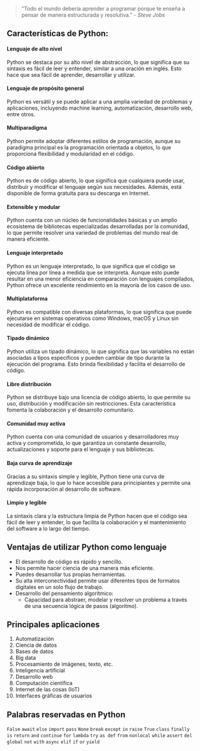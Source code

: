 > "Todo el mundo debería aprender a programar porque te enseña a pensar de manera estructurada y resolutiva." *- Steve Jobs*

## Características de Python:

#### Lenguaje de alto nivel

Python se destaca por su alto nivel de abstracción, lo que significa que su sintaxis es fácil de leer y entender, similar a una oración en inglés. Esto hace que sea fácil de aprender, desarrollar y utilizar.

#### Lenguaje de propósito general

Python es versátil y se puede aplicar a una amplia variedad de problemas y aplicaciones, incluyendo machine learning, automatización, desarrollo web, entre otros.

#### Multiparadigma

Python permite adoptar diferentes estilos de programación, aunque su paradigma principal es la programación orientada a objetos, lo que proporciona flexibilidad y modularidad en el código.

#### Código abierto

Python es de código abierto, lo que significa que cualquiera puede usar, distribuir y modificar el lenguaje según sus necesidades. Además, está disponible de forma gratuita para su descarga en Internet.

#### Extensible y modular
Python cuenta con un núcleo de funcionalidades básicas y un amplio ecosistema de bibliotecas especializadas desarrolladas por la comunidad, lo que permite resolver una variedad de problemas del mundo real de manera eficiente.

#### Lenguaje interpretado
Python es un lenguaje interpretado, lo que significa que el código se ejecuta línea por línea a medida que se interpreta. Aunque esto puede resultar en una menor eficiencia en comparación con lenguajes compilados, Python ofrece un excelente rendimiento en la mayoría de los casos de uso.

#### Multiplataforma
Python es compatible con diversas plataformas, lo que significa que puede ejecutarse en sistemas operativos como Windows, macOS y Linux sin necesidad de modificar el código.

#### Tipado dinámico
Python utiliza un tipado dinámico, lo que significa que las variables no están asociadas a tipos específicos y pueden cambiar de tipo durante la ejecución del programa. Esto brinda flexibilidad y facilita el desarrollo de código.

#### Libre distribución
Python se distribuye bajo una licencia de código abierto, lo que permite su uso, distribución y modificación sin restricciones. Esta característica fomenta la colaboración y el desarrollo comunitario.

#### Comunidad muy activa
Python cuenta con una comunidad de usuarios y desarrolladores muy activa y comprometida, lo que garantiza un constante desarrollo, actualizaciones y soporte para el lenguaje y sus bibliotecas.

#### Baja curva de aprendizaje
Gracias a su sintaxis simple y legible, Python tiene una curva de aprendizaje baja, lo que lo hace accesible para principiantes y permite una rápida incorporación al desarrollo de software.

#### Limpio y legible
  La sintaxis clara y la estructura limpia de Python hacen que el código sea fácil de leer y entender, lo que facilita la colaboración y el mantenimiento del software a lo largo del tiempo.

## Ventajas de utilizar Python como lenguaje
- El desarrollo de código es rápido y sencillo.
- Nos permite hacer ciencia de una manera más eficiente.
- Puedes desarrollar tus propias herramientas.
- Su alta interconectividad permite usar diferentes tipos de formatos digitales en un solo flujo de trabajo.
- Desarrollo del pensamiento algorítmico:
  - Capacidad para abstraer, modelar y resolver un problema a través de una secuencia lógica de pasos (algoritmo).

## Principales aplicaciones
1. Automatización
2. Ciencia de datos
3. Bases de datos
4. Big data
5. Procesamiento de imágenes, texto, etc.
6. Inteligencia artificial
7. Desarrollo web
8. Computación científica
9. Internet de las cosas (IoT)
10. Interfaces gráficas de usuarios

## Palabras reservadas en Python
```False``` ```await``` ```else``` ```import``` ```pass``` ```None``` ```break``` ```except``` ```in``` ```raise``` ```True``` ```class``` ```finally``` ```is``` ```return``` ```and``` ```continue``` ```for``` ```lambda``` ```try``` ```as def``` ```from``` ```nonlocal``` ```while``` ```assert``` ```del``` ```global``` ```not``` ```with``` ```async``` ```elif``` ```if``` ```or``` ```yield```
